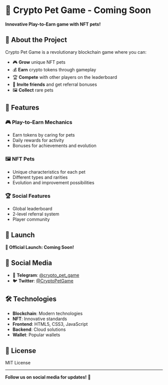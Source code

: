 # 🐾 Crypto Pet Game - Coming Soon

**Innovative Play-to-Earn game with NFT pets!**

## 🚀 About the Project

Crypto Pet Game is a revolutionary blockchain game where you can:

- 🎮 **Grow** unique NFT pets
- 💰 **Earn** crypto tokens through gameplay
- 🏆 **Compete** with other players on the leaderboard
- 🎁 **Invite friends** and get referral bonuses
- 🖼️ **Collect** rare pets

## 🎯 Features

### 🎮 Play-to-Earn Mechanics
- Earn tokens by caring for pets
- Daily rewards for activity
- Bonuses for achievements and evolution

### 🖼️ NFT Pets
- Unique characteristics for each pet
- Different types and rarities
- Evolution and improvement possibilities

### 🏆 Social Features
- Global leaderboard
- 2-level referral system
- Player community

## 📅 Launch

**🚀 Official Launch: Coming Soon!**

## 🔗 Social Media

- 📢 **Telegram**: [@crypto_pet_game](https://t.me/crypto_pet_game)
- 🐦 **Twitter**: [@CryptoPetGame](https://twitter.com/CryptoPetGame)

## 🛠️ Technologies

- **Blockchain**: Modern technologies
- **NFT**: Innovative standards
- **Frontend**: HTML5, CSS3, JavaScript
- **Backend**: Cloud solutions
- **Wallet**: Popular wallets

## 📄 License

MIT License

---

**Follow us on social media for updates!** 🚀
